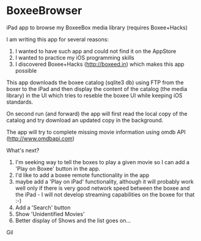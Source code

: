 BoxeeBrowser
============

iPad app to browse my BoxeeBox media library (requires Boxee+Hacks) 

I am writing this app for several reasons:

1. I wanted to have such app and could not find it on the AppStore
2. I wanted to practice my iOS programming skills
3. I discovered Boxee+Hacks (http://boxeed.in) which makes this app possible

This app downloads the boxee catalog (sqlite3 db) using FTP from the boxer to the iPad and then display the content of the catalog (the media library) in the UI which tries to reseble the boxee UI while keeping iOS standards.

On second run (and forward) the app will first read the local copy of the catalog and try download an updated copy in the background.

The app will try to complete missing movie information using omdb API (http://www.omdbapi.com)

What's next?

1. I'm seeking way to tell the boxes to play a given movie so I can add a 'Play on Boxee' button in the app.
2. I'd like to add a boxee remote functionality in the app
3. maybe add a 'Play on iPad' functionality, although it will probably work well only if there is very good network speed between the boxee and the iPad - I will not develop streaming capabilities on the boxee for that :-)
4. Add a 'Search' button
5. Show 'Unidentified Movies'
6. Better display of Shows 
and the list goes on…


Gil
